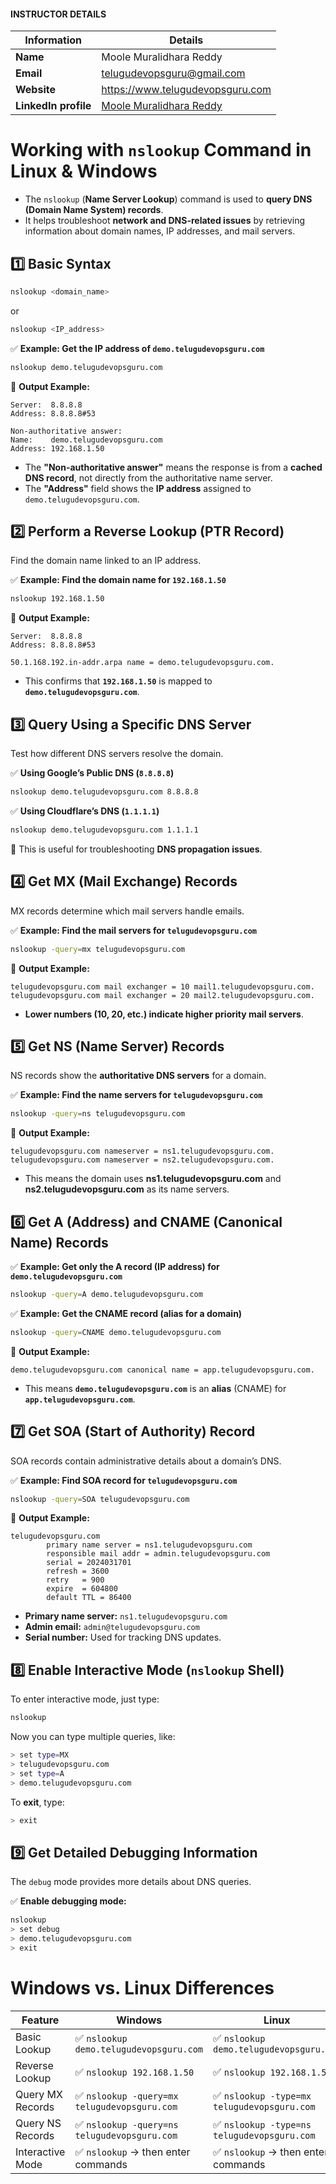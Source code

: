 #### INSTRUCTOR DETAILS

|  Information             | Details                                                                      |
|----------------------    |------------------------------------------------------------------------------|
| **Name**                 | Moole Muralidhara Reddy                                                      |
| **Email**                | telugudevopsguru@gmail.com                                                |
| **Website**              | https://www.telugudevopsguru.com               |
| **LinkedIn profile**     | [Moole Muralidhara Reddy](https://www.linkedin.com/in/moole-muralidhara-reddy) |

# **Working with `nslookup` Command in Linux & Windows**  

- The `nslookup` (**Name Server Lookup**) command is used to **query DNS (Domain Name System) records**.
- It helps troubleshoot **network and DNS-related issues** by retrieving information about domain names, IP addresses, and mail servers.  

## **1️⃣ Basic Syntax**  
```sh
nslookup <domain_name>
```
or  
```sh
nslookup <IP_address>
```

✅ **Example: Get the IP address of `demo.telugudevopsguru.com`**  
```sh
nslookup demo.telugudevopsguru.com
```
📌 **Output Example:**
```
Server:  8.8.8.8
Address: 8.8.8.8#53

Non-authoritative answer:
Name:    demo.telugudevopsguru.com
Address: 192.168.1.50
```
- The **"Non-authoritative answer"** means the response is from a **cached DNS record**, not directly from the authoritative name server.
- The **"Address"** field shows the **IP address** assigned to `demo.telugudevopsguru.com`.

## **2️⃣ Perform a Reverse Lookup (PTR Record)**
Find the domain name linked to an IP address.

✅ **Example: Find the domain name for `192.168.1.50`**  
```sh
nslookup 192.168.1.50
```
📌 **Output Example:**
```
Server:  8.8.8.8
Address: 8.8.8.8#53

50.1.168.192.in-addr.arpa name = demo.telugudevopsguru.com.
```
- This confirms that **`192.168.1.50`** is mapped to **`demo.telugudevopsguru.com`**.

## **3️⃣ Query Using a Specific DNS Server**  
Test how different DNS servers resolve the domain.

✅ **Using Google’s Public DNS (`8.8.8.8`)**  
```sh
nslookup demo.telugudevopsguru.com 8.8.8.8
```
✅ **Using Cloudflare’s DNS (`1.1.1.1`)**  
```sh
nslookup demo.telugudevopsguru.com 1.1.1.1
```
📌 This is useful for troubleshooting **DNS propagation issues**.

## **4️⃣ Get MX (Mail Exchange) Records**  
MX records determine which mail servers handle emails.

✅ **Example: Find the mail servers for `telugudevopsguru.com`**  
```sh
nslookup -query=mx telugudevopsguru.com
```
📌 **Output Example:**
```
telugudevopsguru.com mail exchanger = 10 mail1.telugudevopsguru.com.
telugudevopsguru.com mail exchanger = 20 mail2.telugudevopsguru.com.
```
- **Lower numbers (10, 20, etc.) indicate higher priority mail servers**.

## **5️⃣ Get NS (Name Server) Records**  
NS records show the **authoritative DNS servers** for a domain.

✅ **Example: Find the name servers for `telugudevopsguru.com`**  
```sh
nslookup -query=ns telugudevopsguru.com
```
📌 **Output Example:**
```
telugudevopsguru.com nameserver = ns1.telugudevopsguru.com.
telugudevopsguru.com nameserver = ns2.telugudevopsguru.com.
```
- This means the domain uses **ns1.telugudevopsguru.com** and **ns2.telugudevopsguru.com** as its name servers.

## **6️⃣ Get A (Address) and CNAME (Canonical Name) Records**  

✅ **Example: Get only the A record (IP address) for `demo.telugudevopsguru.com`**  
```sh
nslookup -query=A demo.telugudevopsguru.com
```
✅ **Example: Get the CNAME record (alias for a domain)**  
```sh
nslookup -query=CNAME demo.telugudevopsguru.com
```
📌 **Output Example:**
```
demo.telugudevopsguru.com canonical name = app.telugudevopsguru.com.
```
- This means **`demo.telugudevopsguru.com`** is an **alias** (CNAME) for **`app.telugudevopsguru.com`**.

## **7️⃣ Get SOA (Start of Authority) Record**  
SOA records contain administrative details about a domain’s DNS.

✅ **Example: Find SOA record for `telugudevopsguru.com`**  
```sh
nslookup -query=SOA telugudevopsguru.com
```
📌 **Output Example:**
```
telugudevopsguru.com
        primary name server = ns1.telugudevopsguru.com
        responsible mail addr = admin.telugudevopsguru.com
        serial = 2024031701
        refresh = 3600
        retry   = 900
        expire  = 604800
        default TTL = 86400
```
- **Primary name server:** `ns1.telugudevopsguru.com`
- **Admin email:** `admin@telugudevopsguru.com`
- **Serial number:** Used for tracking DNS updates.

## **8️⃣ Enable Interactive Mode (`nslookup` Shell)**  
To enter interactive mode, just type:  
```sh
nslookup
```
Now you can type multiple queries, like:  
```sh
> set type=MX
> telugudevopsguru.com
> set type=A
> demo.telugudevopsguru.com
```
To **exit**, type:
```sh
> exit
```

## **9️⃣ Get Detailed Debugging Information**  
The `debug` mode provides more details about DNS queries.

✅ **Enable debugging mode:**  
```sh
nslookup
> set debug
> demo.telugudevopsguru.com
> exit
```

# **Windows vs. Linux Differences**
| Feature        | Windows | Linux |
|---------------|---------|-------|
| Basic Lookup  | ✅ `nslookup demo.telugudevopsguru.com` | ✅ `nslookup demo.telugudevopsguru.com` |
| Reverse Lookup | ✅ `nslookup 192.168.1.50` | ✅ `nslookup 192.168.1.50` |
| Query MX Records | ✅ `nslookup -query=mx telugudevopsguru.com` | ✅ `nslookup -type=mx telugudevopsguru.com` |
| Query NS Records | ✅ `nslookup -query=ns telugudevopsguru.com` | ✅ `nslookup -type=ns telugudevopsguru.com` |
| Interactive Mode | ✅ `nslookup` → then enter commands | ✅ `nslookup` → then enter commands |
